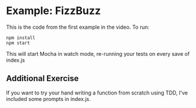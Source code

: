 # Example: FizzBuzz

This is the code from the first example in the video. To run:

```
npm install
npm start
```

This will start Mocha in watch mode, re-running your tests on every save of index.js

## Additional Exercise

If you want to try your hand writing a function from scratch using TDD, I've included some prompts in index.js.
